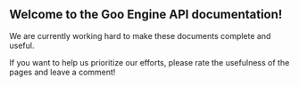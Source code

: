 ## Welcome to the Goo Engine API documentation!

We are currently working hard to make these documents complete and useful.

If you want to help us prioritize our efforts, please rate the usefulness of the pages and leave a comment!
